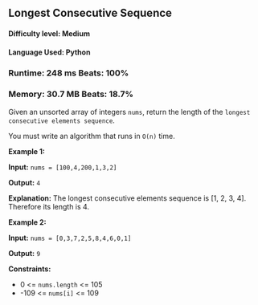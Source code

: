 ## Longest Consecutive Sequence

#### **Difficulty level:** Medium

#### **Language Used:** Python

### Runtime: 248 ms **Beats: 100%**
### Memory: 30.7 MB **Beats: 18.7%**

Given an unsorted array of integers `nums`, return the length of the ``longest consecutive elements sequence``.

You must write an algorithm that runs in `O(n)` time.

**Example 1:**

**Input:** `nums = [100,4,200,1,3,2]`

**Output:** `4`

**Explanation:** The longest consecutive elements sequence is [1, 2, 3, 4]. Therefore its length is 4.

**Example 2:**

**Input:** `nums = [0,3,7,2,5,8,4,6,0,1]`

**Output:** `9`

**Constraints:**

- 0 <= `nums.length` <= 105
- -109 <= `nums[i]` <= 109